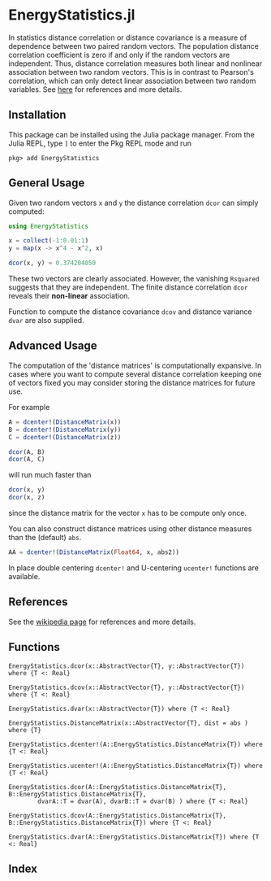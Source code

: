 # EnergyStatistics.jl


In statistics distance correlation or distance covariance is a measure of dependence between two paired random vectors. The population distance correlation coefficient is zero if and only if the random vectors are independent. Thus, distance correlation measures both linear and nonlinear association between two random vectors. This is in contrast to Pearson's correlation, which can only detect linear association between two random variables. See [here](https://en.wikipedia.org/wiki/Distance_correlation) for references and more details.


## Installation
This package can be installed using the Julia package manager. From the Julia REPL, type `]`
to enter the Pkg REPL mode and run

```
pkg> add EnergyStatistics
```

## General Usage
Given two random vectors `x` and `y` the distance correlation `dcor` can
simply computed:

```julia
using EnergyStatistics

x = collect(-1:0.01:1)
y = map(x -> x^4 - x^2, x)

dcor(x, y) ≈ 0.374204050
```

These two vectors are clearly associated. However, the vanishing `Rsquared`
suggests that they are independent. The finite distance correlation `dcor`
reveals their __non-linear__ association.


Function to compute the distance covariance `dcov` and distance variance `dvar` are also supplied.



## Advanced Usage

The computation of the 'distance matrices' is computationally expansive.
In cases where you want to compute several distance correlation
keeping one of vectors fixed you may consider storing the distance matrices
for future use.

For example
```julia
A = dcenter!(DistanceMatrix(x))
B = dcenter!(DistanceMatrix(y))
C = dcenter!(DistanceMatrix(z))

dcor(A, B)
dcor(A, C)
```
will run  much faster than
```julia
dcor(x, y)
dcor(x, z)
```
since the distance matrix for the vector `x` has to be compute only once.

You can also construct distance matrices using other distance measures
than the (default) `abs`.

```julia
AA = dcenter!(DistanceMatrix(Float64, x, abs2))
```

In place double centering `dcenter!` and U-centering `ucenter!` functions are
available.


## References

See the [wikipedia page](https://en.wikipedia.org/wiki/Distance_correlation) for references and more details.



## Functions


```@docs
EnergyStatistics.dcor(x::AbstractVector{T}, y::AbstractVector{T}) where {T <: Real}
```

```@docs
EnergyStatistics.dcov(x::AbstractVector{T}, y::AbstractVector{T}) where {T <: Real}
```

```@docs
EnergyStatistics.dvar(x::AbstractVector{T}) where {T <: Real}
```




```@docs
EnergyStatistics.DistanceMatrix(x::AbstractVector{T}, dist = abs ) where {T}
```

```@docs
EnergyStatistics.dcenter!(A::EnergyStatistics.DistanceMatrix{T}) where {T <: Real}
```

```@docs
EnergyStatistics.ucenter!(A::EnergyStatistics.DistanceMatrix{T}) where {T <: Real}
```

```@docs
EnergyStatistics.dcor(A::EnergyStatistics.DistanceMatrix{T}, B::EnergyStatistics.DistanceMatrix{T},
        dvarA::T = dvar(A), dvarB::T = dvar(B) ) where {T <: Real}
```

```@docs
EnergyStatistics.dcov(A::EnergyStatistics.DistanceMatrix{T}, B::EnergyStatistics.DistanceMatrix{T}) where {T <: Real}
```

```@docs
EnergyStatistics.dvar(A::EnergyStatistics.DistanceMatrix{T}) where {T <: Real}
```


## Index

```@index
```
